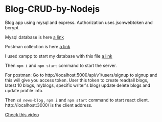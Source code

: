 # Blog-CRUD-by-Nodejs
 
Blog app using mysql and express. Authorization uses jsonwebtoken and bcrypt.

Mysql database is here [a link](https://github.com/Sourav9063/Blog-CRUD-by-Nodejs/blob/main/src/database/blog_api_database.sql )

Postman collection is here [a link](https://github.com/Sourav9063/Blog-CRUD-by-Nodejs/blob/main/NodeJsBlogAPI.postman_collection.json)

I used xampp to start my database with this file [a link](https://github.com/Sourav9063/Blog-CRUD-by-Nodejs/blob/main/src/database/blog_api_database.sql )

Then ```npm i``` and ```npm start``` command to start the server.

 For postman:
  Go to http://localhost:5000/api/v1/users/signup to signup and this will give you access token.
  User this token to create read(all blogs, latest 10 blogs, myblogs, specific writer's blog) update delete blogs and update profile info.



Then ```cd news-blog``` , ```npm i``` and ```npm start``` command to start react client. 
http://localhost:3000/ is the client address.

[Check this video](https://drive.google.com/file/d/1qKE_CseIC8Mg9qrg2zpT2GJ0nbqOPCMW/view?usp=sharing)
